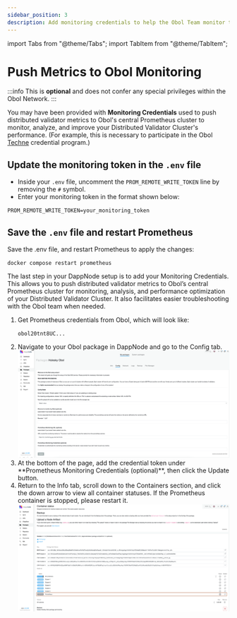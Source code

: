```yaml
---
sidebar_position: 3
description: Add monitoring credentials to help the Obol Team monitor the health of your cluster
---
```

import Tabs from "@theme/Tabs";
import TabItem from "@theme/TabItem";

# Push Metrics to Obol Monitoring

:::info
This is **optional** and does not confer any special privileges within the Obol Network.
:::

<Tabs groupId="Get-ENR">
  <TabItem value="CLI" label="CLI">

You may have been provided with **Monitoring Credentials** used to push distributed validator metrics to Obol's central Prometheus cluster to monitor, analyze, and improve your Distributed Validator Cluster's performance. (For example, this is necessary to participate in the Obol [Techne](https://squadstaking.com/techne) credential program.) 

## Update the monitoring token in the `.env` file  
- Inside your `.env` file, uncomment the `PROM_REMOTE_WRITE_TOKEN` line by removing the `#` symbol.  
- Enter your monitoring token in the format shown below:

```shell
PROM_REMOTE_WRITE_TOKEN=your_monitoring_token
```

## Save the `.env` file and restart Prometheus  
Save the .env file, and restart Prometheus to apply the changes:

```shell
docker compose restart prometheus
```

</TabItem>
<TabItem value="Dappnode" label="Dappnode">

The last step in your DappNode setup is to add your Monitoring Credentials. This allows you to push distributed validator metrics to Obol’s central Prometheus cluster for monitoring, analysis, and performance optimization of your Distributed Validator Cluster. It also facilitates easier troubleshooting with the Obol team when needed.

<ol>
  <li>Get Prometheus credentials from Obol, which will look like:
    <pre><code>obol20tnt8UC...</code></pre>
  </li>
  <li>Navigate to your Obol package in DappNode and go to the Config tab.
    <img src="/img/monitoringDappnode.png" alt="Go to config tab" />
  </li>
  <li>At the bottom of the page, add the credential token under **Prometheus Monitoring Credentials (optional)**, then click the Update button.
  </li>
  <li>Return to the Info tab, scroll down to the Containers section, and click the down arrow to view all container statuses. If the Prometheus container is stopped, please restart it.
    <img src="/img/restart-dappnode-container.png" alt="Restart containers" />
  </li>
</ol>

</TabItem>
</Tabs>


